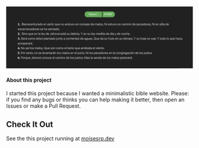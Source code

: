 ![cover](./assets/img/cover.png)
#### About this project
I started this project because I wanted a minimalistic bible website.
Please: if you find any bugs or thinks you can help making it better,
then open an Issues or make a Pull Request.

## Check It Out
See the this project running at [moisesrp.dev](https://moisesrp.dev/bible)
